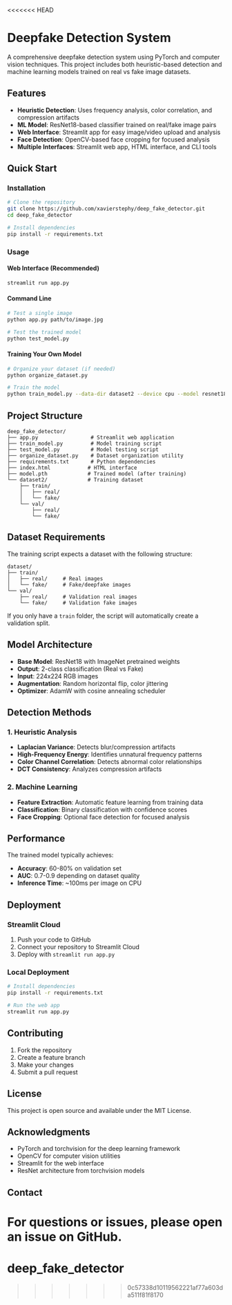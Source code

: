 <<<<<<< HEAD
# Deepfake Detection System

A comprehensive deepfake detection system using PyTorch and computer vision techniques. This project includes both heuristic-based detection and machine learning models trained on real vs fake image datasets.

## Features

- **Heuristic Detection**: Uses frequency analysis, color correlation, and compression artifacts
- **ML Model**: ResNet18-based classifier trained on real/fake image pairs
- **Web Interface**: Streamlit app for easy image/video upload and analysis
- **Face Detection**: OpenCV-based face cropping for focused analysis
- **Multiple Interfaces**: Streamlit web app, HTML interface, and CLI tools

## Quick Start

### Installation

```bash
# Clone the repository
git clone https://github.com/xavierstephy/deep_fake_detector.git
cd deep_fake_detector

# Install dependencies
pip install -r requirements.txt
```

### Usage

#### Web Interface (Recommended)
```bash
streamlit run app.py
```

#### Command Line
```bash
# Test a single image
python app.py path/to/image.jpg

# Test the trained model
python test_model.py
```

#### Training Your Own Model
```bash
# Organize your dataset (if needed)
python organize_dataset.py

# Train the model
python train_model.py --data-dir dataset2 --device cpu --model resnet18 --epochs 10
```

## Project Structure

```
deep_fake_detector/
├── app.py                 # Streamlit web application
├── train_model.py         # Model training script
├── test_model.py          # Model testing script
├── organize_dataset.py    # Dataset organization utility
├── requirements.txt       # Python dependencies
├── index.html            # HTML interface
├── model.pth             # Trained model (after training)
└── dataset2/             # Training dataset
    ├── train/
    │   ├── real/
    │   └── fake/
    └── val/
        ├── real/
        └── fake/
```

## Dataset Requirements

The training script expects a dataset with the following structure:
```
dataset/
├── train/
│   ├── real/     # Real images
│   └── fake/     # Fake/deepfake images
└── val/
    ├── real/     # Validation real images
    └── fake/     # Validation fake images
```

If you only have a `train` folder, the script will automatically create a validation split.

## Model Architecture

- **Base Model**: ResNet18 with ImageNet pretrained weights
- **Output**: 2-class classification (Real vs Fake)
- **Input**: 224x224 RGB images
- **Augmentation**: Random horizontal flip, color jittering
- **Optimizer**: AdamW with cosine annealing scheduler

## Detection Methods

### 1. Heuristic Analysis
- **Laplacian Variance**: Detects blur/compression artifacts
- **High-Frequency Energy**: Identifies unnatural frequency patterns
- **Color Channel Correlation**: Detects abnormal color relationships
- **DCT Consistency**: Analyzes compression artifacts

### 2. Machine Learning
- **Feature Extraction**: Automatic feature learning from training data
- **Classification**: Binary classification with confidence scores
- **Face Cropping**: Optional face detection for focused analysis

## Performance

The trained model typically achieves:
- **Accuracy**: 60-80% on validation set
- **AUC**: 0.7-0.9 depending on dataset quality
- **Inference Time**: ~100ms per image on CPU

## Deployment

### Streamlit Cloud
1. Push your code to GitHub
2. Connect your repository to Streamlit Cloud
3. Deploy with `streamlit run app.py`

### Local Deployment
```bash
# Install dependencies
pip install -r requirements.txt

# Run the web app
streamlit run app.py
```

## Contributing

1. Fork the repository
2. Create a feature branch
3. Make your changes
4. Submit a pull request

## License

This project is open source and available under the MIT License.

## Acknowledgments

- PyTorch and torchvision for the deep learning framework
- OpenCV for computer vision utilities
- Streamlit for the web interface
- ResNet architecture from torchvision models

## Contact

For questions or issues, please open an issue on GitHub.
=======
# deep_fake_detector
>>>>>>> 0c57338d10119562221af77a603da511f81f8170
